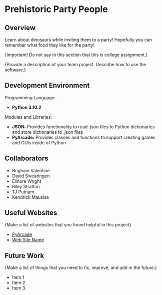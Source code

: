 # Prehistoric Party People

## Overview

Learn about dinosaurs while inviting them to a party! Hopefully you can remember what food they like for the party!

{Important!  Do not say in this section that this is college assignment.}

{Provide a description of your team project.  Describe how to use the software.}

## Development Environment
Programming Language:
* __Python 3.10.2__

Modules and Libraries:
* __JSON:__ Provides functionality to read .json files to Python dictionaries and store dictionaries to .json files
* __PyArcade:__ Provides classes and functions to support creating games and GUIs inside of Python

## Collaborators

* Brigham Valentine
* David Swearingen
* Elinore Wright
* Riley Stratton
* TJ Putnam
* Kendrick Mausisa

## Useful Websites

{Make a list of websites that you found helpful in this project}
* [PyArcade](https://api.arcade.academy/en/latest/)
* [Web Site Name](http://url.link.goes.here)

## Future Work

{Make a list of things that you need to fix, improve, and add in the future.}
* Item 1
* Item 2
* Item 3
